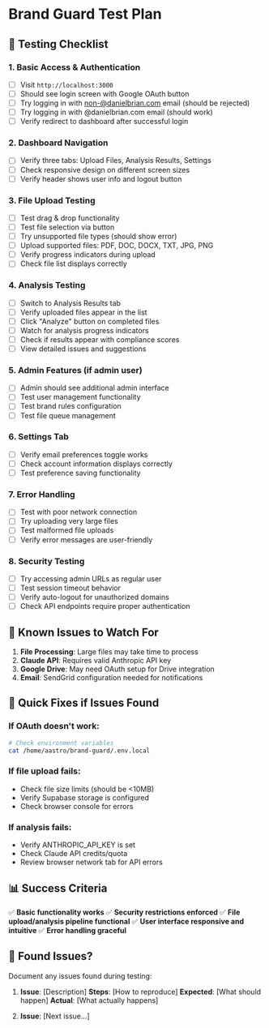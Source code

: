 # Brand Guard Test Plan

## 🧪 Testing Checklist

### 1. Basic Access & Authentication
- [ ] Visit `http://localhost:3000`
- [ ] Should see login screen with Google OAuth button
- [ ] Try logging in with non-@danielbrian.com email (should be rejected)
- [ ] Try logging in with @danielbrian.com email (should work)
- [ ] Verify redirect to dashboard after successful login

### 2. Dashboard Navigation  
- [ ] Verify three tabs: Upload Files, Analysis Results, Settings
- [ ] Check responsive design on different screen sizes
- [ ] Verify header shows user info and logout button

### 3. File Upload Testing
- [ ] Test drag & drop functionality
- [ ] Test file selection via button
- [ ] Try unsupported file types (should show error)
- [ ] Upload supported files: PDF, DOC, DOCX, TXT, JPG, PNG
- [ ] Verify progress indicators during upload
- [ ] Check file list displays correctly

### 4. Analysis Testing
- [ ] Switch to Analysis Results tab
- [ ] Verify uploaded files appear in the list
- [ ] Click "Analyze" button on completed files
- [ ] Watch for analysis progress indicators
- [ ] Check if results appear with compliance scores
- [ ] View detailed issues and suggestions

### 5. Admin Features (if admin user)
- [ ] Admin should see additional admin interface
- [ ] Test user management functionality
- [ ] Test brand rules configuration
- [ ] Test file queue management

### 6. Settings Tab
- [ ] Verify email preferences toggle works
- [ ] Check account information displays correctly
- [ ] Test preference saving functionality

### 7. Error Handling
- [ ] Test with poor network connection
- [ ] Try uploading very large files
- [ ] Test malformed file uploads
- [ ] Verify error messages are user-friendly

### 8. Security Testing
- [ ] Try accessing admin URLs as regular user
- [ ] Test session timeout behavior
- [ ] Verify auto-logout for unauthorized domains
- [ ] Check API endpoints require proper authentication

## 🚨 Known Issues to Watch For

1. **File Processing**: Large files may take time to process
2. **Claude API**: Requires valid Anthropic API key
3. **Google Drive**: May need OAuth setup for Drive integration
4. **Email**: SendGrid configuration needed for notifications

## 🔧 Quick Fixes if Issues Found

### If OAuth doesn't work:
```bash
# Check environment variables
cat /home/aastro/brand-guard/.env.local
```

### If file upload fails:
- Check file size limits (should be <10MB)
- Verify Supabase storage is configured
- Check browser console for errors

### If analysis fails:
- Verify ANTHROPIC_API_KEY is set
- Check Claude API credits/quota
- Review browser network tab for API errors

## 📊 Success Criteria

✅ **Basic functionality works**
✅ **Security restrictions enforced** 
✅ **File upload/analysis pipeline functional**
✅ **User interface responsive and intuitive**
✅ **Error handling graceful**

## 🐛 Found Issues?

Document any issues found during testing:

1. **Issue**: [Description]
   **Steps**: [How to reproduce]
   **Expected**: [What should happen]
   **Actual**: [What actually happens]

2. **Issue**: [Next issue...]
